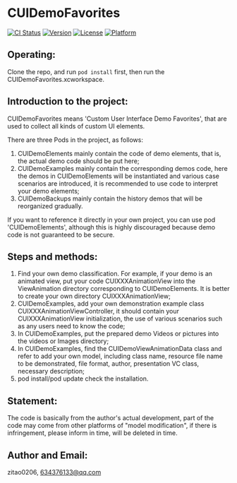 # CUIDemoFavorites

[![CI Status](https://img.shields.io/travis/Leon0206/CUIDemoFavorites.svg?style=flat)](https://travis-ci.org/Leon0206/CUIDemoFavorites)
[![Version](https://img.shields.io/cocoapods/v/CUIDemoFavorites.svg?style=flat)](https://cocoapods.org/pods/CUIDemoFavorites)
[![License](https://img.shields.io/cocoapods/l/CUIDemoFavorites.svg?style=flat)](https://cocoapods.org/pods/CUIDemoFavorites)
[![Platform](https://img.shields.io/cocoapods/p/CUIDemoFavorites.svg?style=flat)](https://cocoapods.org/pods/CUIDemoFavorites)

## Operating:

Clone the repo, and run `pod install` first, then run the CUIDemoFavorites.xcworkspace.

## Introduction to the project:
CUIDemoFavorites means 'Custom User Interface Demo Favorites', that are used to collect all kinds of custom UI elements.

There are three Pods in the project, as follows: 
1. CUIDemoElements mainly contain the code of demo elements, that is, the actual demo code should be put here; 
2. CUIDemoExamples mainly contain the corresponding demos code, here the demos in CUIDemoElements will be instantiated and various case scenarios are introduced, it is recommended to use code to interpret your demo elements; 
3. CUIDemoBackups mainly contain the history demos that will be reorganized gradually. 

If you want to reference it directly in your own project, you can use pod 'CUIDemoElements', although this is highly discouraged because demo code is not guaranteed to be secure.

## Steps and methods:

1. Find your own demo classification. For example, if your demo is an animated view, put your code CUIXXXAnimationView into the ViewAnimation directory corresponding to CUIDemoElements. 
It is better to create your own directory CUIXXXAnimationView; 
2. CUIDemoExamples, add your own demonstration example class CUIXXXAnimationViewController, it should contain your CUIXXXAnimationView initialization, the use of various scenarios such as any users need to know the code; 
3. In CUIDemoExamples, put the prepared demo Videos or pictures into the videos or Images directory; 
4. In CUIDemoExamples, find the CUIDemoViewAnimationData class and refer to add your own model, including class name, resource file name to be demonstrated, file format, author, presentation VC class, necessary description; 
5. pod install/pod update check the installation.

## Statement:

The code is basically from the author's actual development, part of the code may come from other platforms of "model modification", if there is infringement, please inform in time, will be deleted in time.

## Author and Email:

zitao0206, 634376133@qq.com
